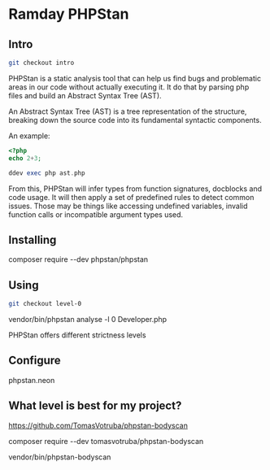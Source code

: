 # Ramday PHPStan

## Intro

```sh
git checkout intro
```

PHPStan is a static analysis tool that can help us find bugs and problematic areas in our code without actually executing it.
It do that by parsing php files and build an Abstract Syntax Tree (AST).

An Abstract Syntax Tree (AST) is a tree representation of the structure, breaking down the source code into its fundamental syntactic components.

An example:
```php
<?php 
echo 2+3;
```

```php
ddev exec php ast.php
```

From this, PHPStan will infer types from function signatures, docblocks and code usage.
It will then apply a set of predefined rules to detect common issues.
Those may be things like accessing undefined variables, invalid function calls or incompatible argument types used.

## Installing

composer require --dev phpstan/phpstan

## Using

```sh
git checkout level-0 
```

vendor/bin/phpstan analyse -l 0 Developer.php

PHPStan offers different strictness levels 

## Configure

phpstan.neon


## What level is best for my project?

https://github.com/TomasVotruba/phpstan-bodyscan


composer require --dev tomasvotruba/phpstan-bodyscan

vendor/bin/phpstan-bodyscan